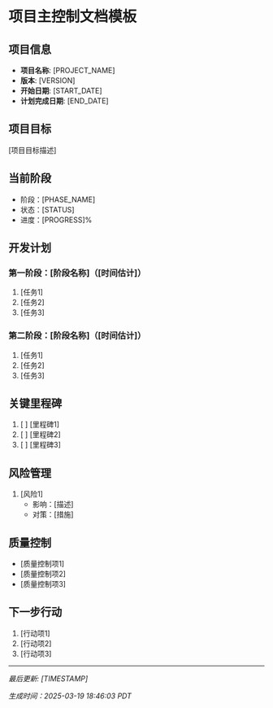 # 项目主控制文档模板

<!--
软件工程最佳实践：项目控制文档的作用
1. 中央控制：统一管理项目的各个方面
2. 决策支持：为项目决策提供依据
3. 进度监控：实时跟踪项目状态
4. 风险管理：系统性识别和处理风险
-->

## 项目信息
<!--
项目基本信息管理：
1. 保持信息的实时更新
2. 确保各项指标可度量
3. 明确项目边界
4. 定义成功标准
-->

- **项目名称**: [PROJECT_NAME]
- **版本**: [VERSION]
- **开始日期**: [START_DATE]
- **计划完成日期**: [END_DATE]

## 项目目标
<!--
目标设定原则：
1. 具体且可衡量
2. 有明确的时间限制
3. 符合实际情况
4. 与业务价值对齐
-->

[项目目标描述]

## 当前阶段
<!--
阶段管理要点：
1. 清晰定义当前阶段
2. 量化进度指标
3. 明确阶段目标
4. 及时更新状态
-->

- 阶段：[PHASE_NAME]
- 状态：[STATUS]
- 进度：[PROGRESS]%

## 开发计划
<!--
计划制定指南：
1. 分解为可管理的任务
2. 设定明确的时间节点
3. 分配合理的资源
4. 考虑依赖关系
-->

### 第一阶段：[阶段名称]（[时间估计]）
1. [任务1]
2. [任务2]
3. [任务3]

### 第二阶段：[阶段名称]（[时间估计]）
1. [任务1]
2. [任务2]
3. [任务3]

## 关键里程碑
<!--
里程碑设置原则：
1. 代表重要节点
2. 有明确的验收标准
3. 时间点要具体
4. 负责人要明确
-->

1. [ ] [里程碑1]
2. [ ] [里程碑2]
3. [ ] [里程碑3]

## 风险管理
<!--
风险管理策略：
1. 主动识别风险
2. 评估影响程度
3. 制定应对措施
4. 持续监控状态
-->

1. [风险1]
   - 影响：[描述]
   - 对策：[措施]

## 质量控制
<!--
质量控制要点：
1. 设定质量标准
2. 制定检查清单
3. 执行定期审查
4. 跟踪问题解决
-->

- [质量控制项1]
- [质量控制项2]
- [质量控制项3]

## 下一步行动
<!--
行动计划制定：
1. 明确优先级
2. 分配责任人
3. 设定完成时间
4. 定义成功标准
-->

1. [行动项1]
2. [行动项2]
3. [行动项3]

---
*最后更新: [TIMESTAMP]*

<!--
控制文档使用指南：
1. 每日更新进度和状态
2. 及时记录决策和变更
3. 定期审查风险清单
4. 确保信息同步更新
--> 

*生成时间：2025-03-19 18:46:03 PDT*